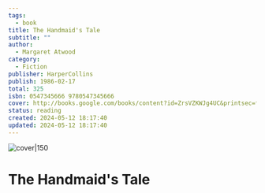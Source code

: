 ```yaml
---
tags:
  - book
title: The Handmaid's Tale
subtitle: ""
author:
  - Margaret Atwood
category:
  - Fiction
publisher: HarperCollins
publish: 1986-02-17
total: 325
isbn: 0547345666 9780547345666
cover: http://books.google.com/books/content?id=ZrsVZKWJg4UC&printsec=frontcover&img=1&zoom=1&source=gbs_api
status: reading
created: 2024-05-12 18:17:40
updated: 2024-05-12 18:17:40
---
```


![cover|150](http://books.google.com/books/content?id=ZrsVZKWJg4UC&printsec=frontcover&img=1&zoom=1&source=gbs_api)
# The Handmaid's Tale
